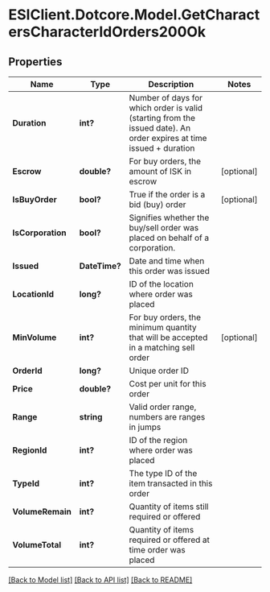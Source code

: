 # ESIClient.Dotcore.Model.GetCharactersCharacterIdOrders200Ok
## Properties

Name | Type | Description | Notes
------------ | ------------- | ------------- | -------------
**Duration** | **int?** | Number of days for which order is valid (starting from the issued date). An order expires at time issued + duration | 
**Escrow** | **double?** | For buy orders, the amount of ISK in escrow | [optional] 
**IsBuyOrder** | **bool?** | True if the order is a bid (buy) order | [optional] 
**IsCorporation** | **bool?** | Signifies whether the buy/sell order was placed on behalf of a corporation. | 
**Issued** | **DateTime?** | Date and time when this order was issued | 
**LocationId** | **long?** | ID of the location where order was placed | 
**MinVolume** | **int?** | For buy orders, the minimum quantity that will be accepted in a matching sell order | [optional] 
**OrderId** | **long?** | Unique order ID | 
**Price** | **double?** | Cost per unit for this order | 
**Range** | **string** | Valid order range, numbers are ranges in jumps | 
**RegionId** | **int?** | ID of the region where order was placed | 
**TypeId** | **int?** | The type ID of the item transacted in this order | 
**VolumeRemain** | **int?** | Quantity of items still required or offered | 
**VolumeTotal** | **int?** | Quantity of items required or offered at time order was placed | 

[[Back to Model list]](../README.md#documentation-for-models) [[Back to API list]](../README.md#documentation-for-api-endpoints) [[Back to README]](../README.md)


